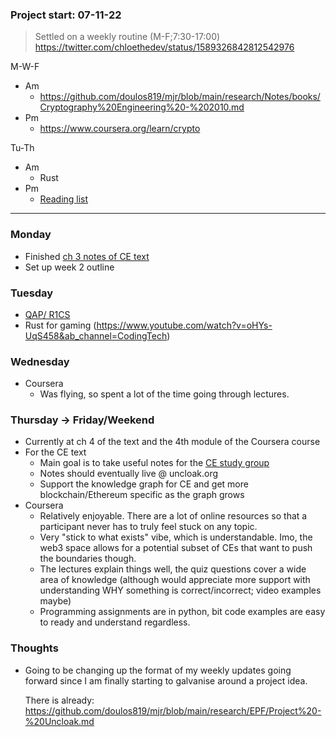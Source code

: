 ### Project start: 07-11-22
> Settled on a weekly routine (M-F;7:30-17:00)
> https://twitter.com/chloethedev/status/1589326842812542976

M-W-F
- Am
	- https://github.com/doulos819/mjr/blob/main/research/Notes/books/Cryptography%20Engineering%20-%202010.md
- Pm
	- https://www.coursera.org/learn/crypto

Tu-Th
- Am
	- Rust
- Pm
	- [Reading list](https://github.com/doulos819/mjr/blob/main/research/EPF/Reading%20List.md)
____
### Monday
- Finished [ch 3 notes of CE text](https://github.com/doulos819/mjr/blob/main/research/Notes/books/Cryptography%20Engineering%20-%202010.md#ch-3-block-ciphers)
- Set up week 2 outline

### Tuesday
-  [QAP/ R1CS](https://medium.com/@VitalikButerin/quadratic-arithmetic-programs-from-zero-to-hero-f6d558cea649)
- Rust for gaming (https://www.youtube.com/watch?v=oHYs-UqS458&ab_channel=CodingTech)

### Wednesday
- Coursera
	- Was flying, so spent a lot of the time going through lectures.
### Thursday -> Friday/Weekend
- Currently at ch 4 of the text and the 4th module of the Coursera course 
- For the CE text
	- Main goal is to take useful notes for the [CE study group](https://twitter.com/uncloakcrypto/status/1591117127196749825?s=20&t=mUfu_X7siCIHKou6zyf_cw)
	- Notes should eventually live @ uncloak.org
	- Support the knowledge graph for CE and get more blockchain/Ethereum specific as the graph grows
- Coursera 
	- Relatively enjoyable. There are a lot of online resources so that a participant never has to truly feel stuck on any topic. 
	- Very "stick to what exists" vibe, which is understandable. Imo, the web3 space allows for a potential subset of CEs that want to push the boundaries though.
	- The lectures explain things well, the quiz questions cover a wide area of knowledge (although would appreciate more support with understanding WHY something is correct/incorrect; video examples maybe)
	- Programming assignments are in python, bit code examples are easy to ready and understand regardless. 

### Thoughts 
- Going to be changing up the format of my weekly updates going forward since I am finally starting to galvanise around a project idea. 
  
  There is already: https://github.com/doulos819/mjr/blob/main/research/EPF/Project%20-%20Uncloak.md
